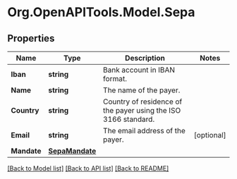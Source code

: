 # Org.OpenAPITools.Model.Sepa
## Properties

Name | Type | Description | Notes
------------ | ------------- | ------------- | -------------
**Iban** | **string** | Bank account in IBAN format. | 
**Name** | **string** | The name of the payer. | 
**Country** | **string** | Country of residence of the payer using the ISO 3166 standard. | 
**Email** | **string** | The email address of the payer. | [optional] 
**Mandate** | [**SepaMandate**](SepaMandate.md) |  | 

[[Back to Model list]](../README.md#documentation-for-models) [[Back to API list]](../README.md#documentation-for-api-endpoints) [[Back to README]](../README.md)

